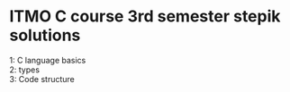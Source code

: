 # ITMO C course 3rd semester stepik solutions  
1: C language basics  
2: types  
3: Code structure
